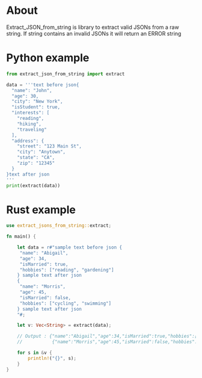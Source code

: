 # About 
Extract_JSON_from_string is library to extract valid JSONs from a raw string. If string contains an invalid JSONs it will return an ERROR string

# Python example

```python
from extract_json_from_string import extract

data = '''text before json{
  "name": "John",
  "age": 30,
  "city": "New York",
  "isStudent": true,
  "interests": [
    "reading",
    "hiking",
    "traveling"
  ],
  "address": {
    "street": "123 Main St",
    "city": "Anytown",
    "state": "CA",
    "zip": "12345"
  }
}text after json
'''
print(extract(data))

```

# Rust example
```rust
use extract_jsons_from_string::extract;

fn main() { 

    let data = r#"sample text before json {
     "name": "Abigail",
     "age": 34,
     "isMarried": true,
     "hobbies": ["reading", "gardening"]
    } sample text after json
    {
     "name": "Morris",
     "age": 45,
     "isMarried": false,
     "hobbies": ["cycling", "swimming"]
    } sample text after json
    "#;

    let v: Vec<String> = extract(data);

    // Output : {"name":"Abigail","age":34,"isMarried":true,"hobbies":["reading","gardening"]}
    //           {"name":"Morris","age":45,"isMarried":false,"hobbies":["cycling","swimming"]}  

    for s in &v {
        println!("{}", s);
    }
}
```
